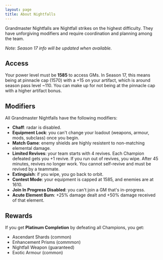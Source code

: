 ```yaml
---
layout: page
title: About Nightfalls
---
```


Grandmaster Nightfalls are Nightfall strikes on the highest difficulty. They have unforgiving modifiers and require coordination and planning among the team.

_Note: Season 17 info will be updated when available._


## Access

Your power level must be **1585** to access GMs. In Season 17, this means being at pinnacle cap (1570) with a +15 on your artifact, which is around season pass level ~110. You can make up for not being at the pinnacle cap with a higher artifact bonus.


## Modifiers

All Grandmaster Nightfalls have the following modifiers:

- **Chaff**: radar is disabled.
- **Equipment Lock**: you can't change your loadout (weapons, armour, mods, subclass) once you begin.
- **Match Game**: enemy shields are highly resistent to non-matching elemental damage.
- **Limited Revives**: your team starts with 4 revives. Each Champion defeated gets you +1 revive. If you run out of revives, you wipe. After 45 minutes, revives no longer work. You cannot self-revive and must be revived by a teammate.
- **Extinguish**: if you wipe, you go back to orbit.
- **Contest Mode**: your equipment is capped at 1585, and enemies are at 1610.
- **Join In Progress Disabled**: you can't join a GM that's in-progress.
- **Acute Element Burn**: +25% damage dealt and +50% damage received of that element.


## Rewards

If you get **Platinum Completion** by defeating all Champions, you get:

- Ascendant Shards (common)
- Enhancement Prisms (commmon)
- Nightfall Weapon (guaranteed)
- Exotic Armour (common)
